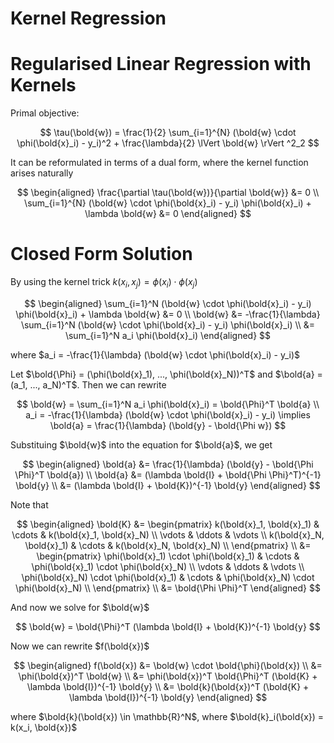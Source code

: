 # Kernel Regression

# Regularised Linear Regression with Kernels

Primal objective:

$$
\tau(\bold{w}) = \frac{1}{2} \sum_{i=1}^{N} (\bold{w} \cdot \phi(\bold{x}_i) - y_i)^2 + \frac{\lambda}{2} \lVert \bold{w} \rVert ^2_2
$$

It can be reformulated in terms of a dual form, where the kernel function arises naturally

$$
\begin{aligned}
    \frac{\partial \tau(\bold{w})}{\partial \bold{w}} &= 0 \\
    \sum_{i=1}^{N} (\bold{w} \cdot \phi(\bold{x}_i) - y_i) \phi(\bold{x}_i) + \lambda \bold{w} &= 0
\end{aligned}
$$

# Closed Form Solution

By using the kernel trick $k(x_i, x_j) = \phi(x_i) \cdot \phi(x_j)$

$$
\begin{aligned}
    \sum_{i=1}^N (\bold{w} \cdot \phi(\bold{x}_i) - y_i) \phi(\bold{x}_i) + \lambda \bold{w} &= 0 \\
    \bold{w} &= -\frac{1}{\lambda} \sum_{i=1}^N (\bold{w} \cdot \phi(\bold{x}_i) - y_i) \phi(\bold{x}_i) \\
    &= \sum_{i=1}^N a_i \phi(\bold{x}_i)
\end{aligned}
$$

where $a_i = -\frac{1}{\lambda} (\bold{w} \cdot \phi(\bold{x}_i) - y_i)$

Let $\bold{\Phi} = (\phi(\bold{x}_1), ..., \phi(\bold{x}_N))^T$ and $\bold{a} = (a_1, ..., a_N)^T$. Then we can rewrite

$$
\bold{w} = \sum_{i=1}^N a_i \phi(\bold{x}_i) = \bold{\Phi}^T \bold{a} \\
a_i = -\frac{1}{\lambda} (\bold{w} \cdot \phi(\bold{x}_i) - y_i) \implies \bold{a} = \frac{1}{\lambda} (\bold{y} - \bold{\Phi w})
$$

Substituing $\bold{w}$ into the equation for $\bold{a}$, we get

$$
\begin{aligned}
    \bold{a} &= \frac{1}{\lambda} (\bold{y} - \bold{\Phi \Phi}^T \bold{a}) \\
    \bold{a} &= (\lambda \bold{I} + \bold{\Phi \Phi}^T)^{-1} \bold{y} \\
    &= (\lambda \bold{I} + \bold{K})^{-1} \bold{y}
\end{aligned}
$$

Note that 

$$
\begin{aligned}
    \bold{K} &= \begin{pmatrix}
        k(\bold{x}_1, \bold{x}_1) & \cdots & k(\bold{x}_1, \bold{x}_N) \\
        \vdots & \ddots & \vdots \\
        k(\bold{x}_N, \bold{x}_1) & \cdots & k(\bold{x}_N, \bold{x}_N) \\
    \end{pmatrix} \\
    &= \begin{pmatrix}
        \phi(\bold{x}_1) \cdot \phi(\bold{x}_1) & \cdots & \phi(\bold{x}_1) \cdot \phi(\bold{x}_N) \\
        \vdots & \ddots & \vdots \\
        \phi(\bold{x}_N) \cdot \phi(\bold{x}_1) & \cdots & \phi(\bold{x}_N) \cdot \phi(\bold{x}_N) \\
    \end{pmatrix} \\
    &= \bold{\Phi \Phi}^T
\end{aligned}
$$

And now we solve for $\bold{w}$

$$
\bold{w} = \bold{\Phi}^T (\lambda \bold{I} + \bold{K})^{-1} \bold{y}
$$

Now we can rewrite $f(\bold{x})$

$$
\begin{aligned}
    f(\bold{x}) &= \bold{w} \cdot \bold{\phi}(\bold{x}) \\
    &= \phi(\bold{x})^T \bold{w} \\
    &= \phi(\bold{x})^T \bold{\Phi}^T (\bold{K} + \lambda \bold{I})^{-1} \bold{y} \\
    &= \bold{k}(\bold{x})^T (\bold{K} + \lambda \bold{I})^{-1} \bold{y}
\end{aligned}
$$

where $\bold{k}(\bold{x}) \in \mathbb{R}^N$, where $\bold{k}_i(\bold{x}) = k(x_i, \bold{x})$